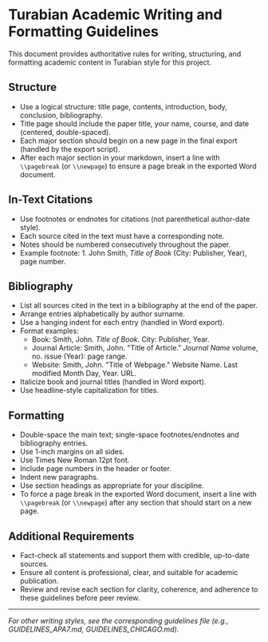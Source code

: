 # Turabian Academic Writing and Formatting Guidelines

This document provides authoritative rules for writing, structuring, and formatting academic content in Turabian style for this project.

## Structure
- Use a logical structure: title page, contents, introduction, body, conclusion, bibliography.
- Title page should include the paper title, your name, course, and date (centered, double-spaced).
- Each major section should begin on a new page in the final export (handled by the export script).
- After each major section in your markdown, insert a line with `\\pagebreak` (or `\\newpage`) to ensure a page break in the exported Word document.

## In-Text Citations
- Use footnotes or endnotes for citations (not parenthetical author-date style).
- Each source cited in the text must have a corresponding note.
- Notes should be numbered consecutively throughout the paper.
- Example footnote: 1. John Smith, *Title of Book* (City: Publisher, Year), page number.

## Bibliography
- List all sources cited in the text in a bibliography at the end of the paper.
- Arrange entries alphabetically by author surname.
- Use a hanging indent for each entry (handled in Word export).
- Format examples:
  - Book: Smith, John. *Title of Book*. City: Publisher, Year.
  - Journal Article: Smith, John. "Title of Article." *Journal Name* volume, no. issue (Year): page range.
  - Website: Smith, John. "Title of Webpage." Website Name. Last modified Month Day, Year. URL.
- Italicize book and journal titles (handled in Word export).
- Use headline-style capitalization for titles.

## Formatting
- Double-space the main text; single-space footnotes/endnotes and bibliography entries.
- Use 1-inch margins on all sides.
- Use Times New Roman 12pt font.
- Include page numbers in the header or footer.
- Indent new paragraphs.
- Use section headings as appropriate for your discipline.
- To force a page break in the exported Word document, insert a line with `\\pagebreak` (or `\\newpage`) after any section that should start on a new page.

## Additional Requirements
- Fact-check all statements and support them with credible, up-to-date sources.
- Ensure all content is professional, clear, and suitable for academic publication.
- Review and revise each section for clarity, coherence, and adherence to these guidelines before peer review.

---

*For other writing styles, see the corresponding guidelines file (e.g., GUIDELINES_APA7.md, GUIDELINES_CHICAGO.md).*
